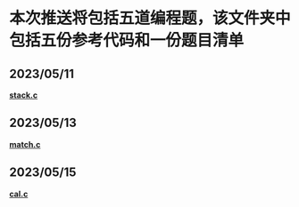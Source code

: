 # 本次推送将包括五道编程题，该文件夹中包括五份参考代码和一份题目清单

## **2023/05/11** 
**[stack.c](https://github.com/MossDream/Data-Structure-Learning-C/blob/main/Episode%204/stack.c)**
## **2023/05/13** 
**[match.c](https://github.com/MossDream/Data-Structure-Learning-C/blob/main/Episode%204/match.c)**
## **2023/05/15**
**[cal.c](https://github.com/MossDream/Data-Structure-Learning-C/blob/main/Episode%204/cal.c)**
